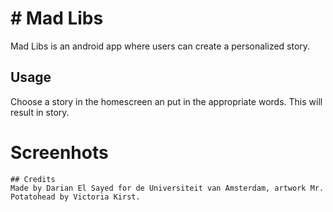 # # Mad Libs

Mad Libs is an android app where users can create a personalized story.


## Usage
Choose a story in the homescreen an put in the appropriate words. This will result in story.


# Screenhots

```
## Credits
Made by Darian El Sayed for de Universiteit van Amsterdam, artwork Mr. Potatohead by Victoria Kirst.

